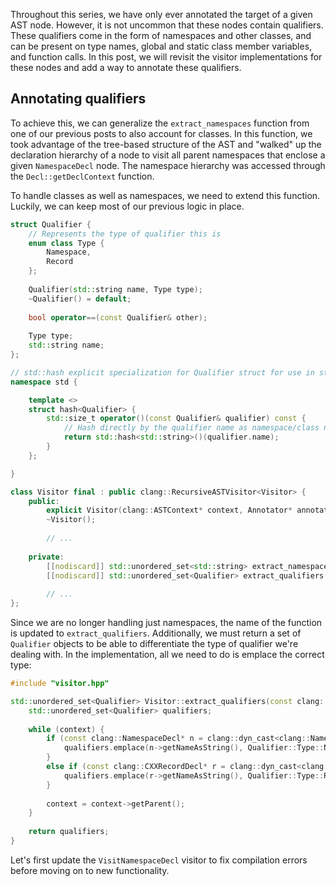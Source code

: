 
Throughout this series, we have only ever annotated the target of a given AST node.
However, it is not uncommon that these nodes contain qualifiers.
These qualifiers come in the form of namespaces and other classes, and can be present on type names, global and static class member variables, and function calls.
In this post, we will revisit the visitor implementations for these nodes and add a way to annotate these qualifiers.

## Annotating qualifiers

To achieve this, we can generalize the `extract_namespaces` function from one of our previous posts to also account for classes.
In this function, we took advantage of the tree-based structure of the AST and "walked" up the declaration hierarchy of a node to visit all parent namespaces that enclose a given `NamespaceDecl` node.
The namespace hierarchy was accessed through the `Decl::getDeclContext` function.

To handle classes as well as namespaces, we need to extend this function.
Luckily, we can keep most of our previous logic in place.

```cpp title:{visitor.hpp} added:{1-25,35} removed:{25} line-numbers:{enabled}
struct Qualifier {
    // Represents the type of qualifier this is
    enum class Type {
        Namespace,
        Record
    };
    
    Qualifier(std::string name, Type type);
    ~Qualifier() = default;
    
    bool operator==(const Qualifier& other);
    
    Type type;
    std::string name;
};

// std::hash explicit specialization for Qualifier struct for use in std::unordered_set
namespace std {

    template <>
    struct hash<Qualifier> {
        std::size_t operator()(const Qualifier& qualifier) const {
            // Hash directly by the qualifier name as namespace/class names are guaranteed to be distinct and unique 
            return std::hash<std::string>()(qualifier.name);
        }
    };

}

class Visitor final : public clang::RecursiveASTVisitor<Visitor> {
    public:
        explicit Visitor(clang::ASTContext* context, Annotator* annotator, Tokenizer* tokenizer);
        ~Visitor();
        
        // ...
        
    private:
        [[nodiscard]] std::unordered_set<std::string> extract_namespaces(const clang::DeclContext* context) const;
        [[nodiscard]] std::unordered_set<Qualifier> extract_qualifiers(const clang::DeclContext* context) const;
        
        // ...
};
```
Since we are no longer handling just namespaces, the name of the function is updated to `extract_qualifiers`.
Additionally, we must return a set of `Qualifier` objects to be able to differentiate the type of qualifier we're dealing with.
In the implementation, all we need to do is emplace the correct type:
```cpp title:{visitor.cpp}
#include "visitor.hpp"

std::unordered_set<Qualifier> Visitor::extract_qualifiers(const clang::DeclContext* context) {
    std::unordered_set<Qualifier> qualifiers;
    
    while (context) {
        if (const clang::NamespaceDecl* n = clang::dyn_cast<clang::NamespaceDecl>(context)) {
            qualifiers.emplace(n->getNameAsString(), Qualifier::Type::Namespace);
        }
        else if (const clang::CXXRecordDecl* r = clang::dyn_cast<clang::CXXRecordDecl>(context)) {
            qualifiers.emplace(r->getNameAsString(), Qualifier::Type::Record);
        }
        
        context = context->getParent();
    }
    
    return qualifiers;
}
```
Let's first update the `VisitNamespaceDecl` visitor to fix compilation errors before moving on to new functionality.
```cpp
```

